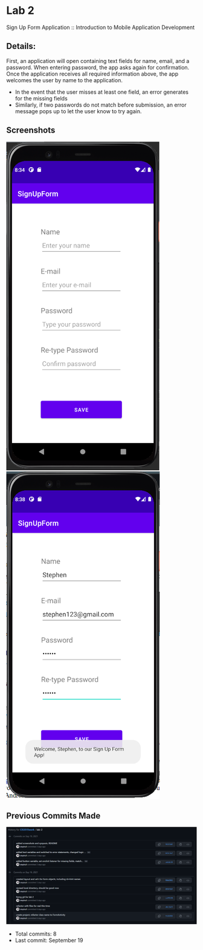 # Lab 2
Sign Up Form Application :: Introduction to Mobile Application Development

## Details:
First, an application will open containing text fields for name, email, and a password. 
When entering password, the app asks again for confirmation.
Once the application receives all required information above, the app welcomes the user by name to the application.
* In the event that the user misses at least one field, an error generates for the missing fields
* Similarly, if two passwords do not match before submission, an error message pops up to let the user know to try again. 

## Screenshots
![Start of application](before.png)
![Finishing application](after.png)

## Previous Commits Made
![Previous commits made prior to repository move](lab2-commits.PNG)
* Total commits: 8
* Last commit: September 19
